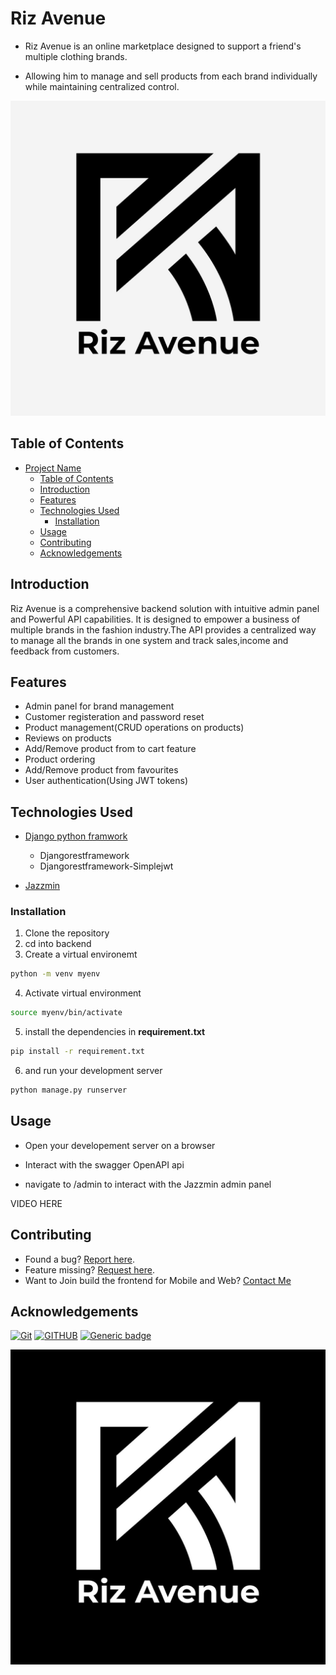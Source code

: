 # Riz Avenue

- Riz Avenue is an online marketplace designed to support a friend's multiple clothing brands.


- Allowing him to manage and sell products from each brand individually while maintaining centralized control.

![alt text](Riz_avwhite.jpg)


## Table of Contents 

- [Project Name](#Riz-Avenue)
  - [Table of Contents](#table-of-contents)
  - [Introduction](#introduction)
  - [Features](#features)
  - [Technologies Used](#technologies-used)
    - [Installation](#installation)
  - [Usage](#usage)
  - [Contributing](#contributing)
  - [Acknowledgements](#acknowledgements)

## Introduction

Riz Avenue is a comprehensive backend solution with intuitive admin panel and Powerful API capabilities.
It is designed to empower a  business of multiple brands in the fashion industry.The API provides a centralized way
to manage  all the brands in one system and track sales,income and feedback from customers.


## Features 

- Admin panel for brand management
- Customer registeration and password reset
- Product management(CRUD operations on products)
- Reviews on products
- Add/Remove product from to cart feature
- Product ordering
- Add/Remove  product from favourites
- User authentication(Using JWT tokens)


## Technologies Used

- [Django python framwork](https://github.com/django/django) 
    - Djangorestframework
    - Djangorestframework-Simplejwt

- [Jazzmin](https://django-jazzmin.readthedocs.io/)



### Installation

1. Clone the repository 
2. cd into backend
3. Create a virtual environemt 

```sh
python -m venv myenv
```

4. Activate virtual environment

```sh
source myenv/bin/activate
```

5. install the dependencies in **requirement.txt** 

```sh
pip install -r requirement.txt
```

6. and run your development server 

```sh
python manage.py runserver
```    


## Usage

- Open your developement server on a browser

- Interact with the swagger OpenAPI api

- navigate to /admin to interact with the Jazzmin admin panel

VIDEO HERE



## Contributing

- Found a bug? [Report here](https://github.com/amasin76/Riz_Avenue/issues/new/choose).
- Feature missing? [Request here](https://github.com/amasin76/Riz_Avenue/issues/new/choose).
- Want to Join build the frontend for Mobile and Web? [Contact Me](arkoaikin@gmail.com)


## Acknowledgements

[![Git](https://img.shields.io/badge/git-%23F05033.svg?style=for-the-badge&logo=git&logoColor=white)](https://git-scm.com/) [![GITHUB](https://img.shields.io/badge/GitHub-100000?style=for-the-badge&logo=github&logoColor=white)](https://github.com/) [![Generic badge](https://img.shields.io/badge/ALX-AFRICA-white.svg)](https://www.alxafrica.com/)



![alt text](Riz_black.jpg)
